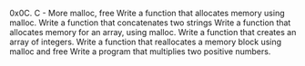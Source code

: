 0x0C. C - More malloc, free
Write a function that allocates memory using malloc.
Write a function that concatenates two strings
Write a function that allocates memory for an array, using malloc.
Write a function that creates an array of integers.
Write a function that reallocates a memory block using malloc and free
Write a program that multiplies two positive numbers.
